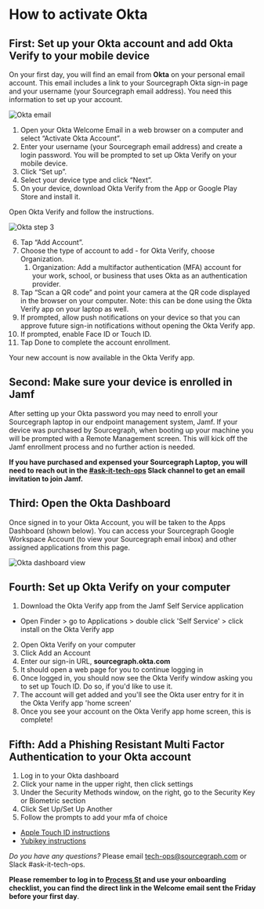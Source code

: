 # How to activate Okta

## First: Set up your Okta account and add Okta Verify to your mobile device

On your first day, you will find an email from **Okta** on your personal email account. This email includes a link to your Sourcegraph Okta sign-in page and your username (your Sourcegraph email address). You need this information to set up your account.

![Okta email](https://storage.googleapis.com/sourcegraph-assets/handbook/Okta-activation-steps/step1.png)

1. Open your Okta Welcome Email in a web browser on a computer and select “Activate Okta Account”.
2. Enter your username (your Sourcegraph email address) and create a login password. You will be prompted to set up Okta Verify on your mobile device.
3. Click “Set up”.
4. Select your device type and click “Next”.
5. On your device, download Okta Verify from the App or Google Play Store and install it.

Open Okta Verify and follow the instructions.

![Okta step 3](https://storage.googleapis.com/sourcegraph-assets/handbook/Okta-activation-steps/step2.png)

6. Tap “Add Account”.
7. Choose the type of account to add - for Okta Verify, choose Organization.
   1. Organization: Add a multifactor authentication (MFA) account for your work, school, or business that uses Okta as an authentication provider.
8. Tap “Scan a QR code” and point your camera at the QR code displayed in the browser on your computer. Note: this can be done using the Okta Verify app on your laptop as well.
9. If prompted, allow push notifications on your device so that you can approve future sign-in notifications without opening the Okta Verify app.
10. If prompted, enable Face ID or Touch ID. 
11. Tap Done to complete the account enrollment.

Your new account is now available in the Okta Verify app.

## Second: Make sure your device is enrolled in Jamf

After setting up your Okta password you may need to enroll your Sourcegraph laptop in our endpoint management system, Jamf. If your device was purchased by Sourcegraph, when booting up your machine you will be prompted with a Remote Management screen. This will kick off the Jamf enrollment process and no further action is needed.

**If you have purchased and expensed your Sourcegraph Laptop, you will need to reach out in the [#ask-it-tech-ops](https://sourcegraph.slack.com/archives/C01CSS3TC75) Slack channel to get an email invitation to join Jamf.**

## Third: Open the Okta Dashboard

Once signed in to your Okta Account, you will be taken to the Apps Dashboard (shown below). You can access your Sourcegraph Google Workspace Account (to view your Sourcegraph email inbox) and other assigned applications from this page.

![Okta dashboard view](https://storage.googleapis.com/sourcegraph-assets/handbook/Okta-activation-steps/step3.png)

## Fourth: Set up Okta Verify on your computer
1. Download the Okta Verify app from the Jamf Self Service application
  - Open Finder > go to Applications > double click 'Self Service' > click install on the Okta Verify app
2. Open Okta Verify on your computer
3. Click Add an Account
4. Enter our sign-in URL, **sourcegraph.okta.com**
5. It should open a web page for you to continue logging in
6. Once logged in, you should now see the Okta Verify window asking you to set up Touch ID. Do so, if you'd like to use it.
7. The account will get added and you'll see the Okta user entry for it in the Okta Verify app 'home screen'
8. Once you see your account on the Okta Verify app home screen, this is complete!

## Fifth: Add a Phishing Resistant Multi Factor Authentication to your Okta account
1. Log in to your Okta dashboard
2. Click your name in the upper right, then click settings
3. Under the Security Methods window, on the right, go to the Security Key or Biometric section
4. Click Set Up/Set Up Another
5. Follow the prompts to add your mfa of choice
  - [Apple Touch ID instructions](https://handbook.sourcegraph.com/departments/tech-ops/tools/okta/main/#adding-apple-touch-id-as-a-phishing-resistant-mfa-option-webauthn)
  - [Yubikey instructions](https://handbook.sourcegraph.com/departments/tech-ops/tools/okta/main/#adding-a-yubikey-as-a-phishing-resistant-mfa-option-webauthn)

_Do you have any questions?_ Please email tech-ops@sourcegraph.com or Slack #ask-it-tech-ops.

**Please remember to log in to [Process St](https://app.process.st/) and use your onboarding checklist, you can find the direct link in the Welcome email sent the Friday before your first day**.
